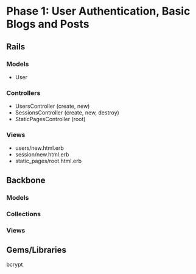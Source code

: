 # Phase 1: User Authentication, Basic Blogs and Posts

## Rails
### Models
* User

### Controllers
* UsersController (create, new)
* SessionsController (create, new, destroy)
* StaticPagesController (root)

### Views
* users/new.html.erb
* session/new.html.erb
* static_pages/root.html.erb

## Backbone
### Models

### Collections

### Views

## Gems/Libraries
bcrypt
